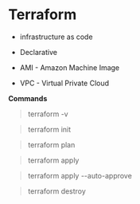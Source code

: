 # Terraform

- infrastructure as code
- Declarative 

- AMI - Amazon Machine Image
- VPC - Virtual Private Cloud

**Commands**

> terraform -v

> terraform init

> terraform plan

> terraform apply
 
> terraform apply --auto-approve

> terraform destroy
